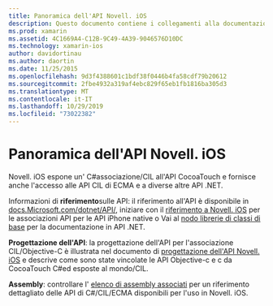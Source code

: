 ```yaml
---
title: Panoramica dell'API Novell. iOS
description: Questo documento contiene i collegamenti alla documentazione di riferimento dell'API Novell, una guida che descrive la progettazione dell'API Novell. iOS e un elenco di assembly disponibili per l'uso nello sviluppo di Novell.
ms.prod: xamarin
ms.assetid: 4C1669A4-C12B-9C49-4A39-9046576D10DC
ms.technology: xamarin-ios
author: davidortinau
ms.author: daortin
ms.date: 11/25/2015
ms.openlocfilehash: 9d3f4388601c1bdf38f0446b4fa58cdf79b20612
ms.sourcegitcommit: 2fbe4932a319af4ebc829f65eb1fb1816ba305d3
ms.translationtype: MT
ms.contentlocale: it-IT
ms.lasthandoff: 10/29/2019
ms.locfileid: "73022382"
---
```

# <a name="xamarinios-api-overview"></a>Panoramica dell'API Novell. iOS

Novell. iOS espone un' C#associazione/CIL all'API CocoaTouch e fornisce anche l'accesso alle API CIL di ECMA e a diverse altre API .NET.

 Informazioni di **riferimento**sulle API: il riferimento all'API è disponibile in [docs.Microsoft.com/dotnet/API/](https://docs.microsoft.com/dotnet/api/), iniziare con il [riferimento a Novell. iOS](https://docs.microsoft.com/dotnet/api/?view=xamarin-ios-sdk-12) per le associazioni API per le API iPhone native o Vai al [nodo librerie di classi di base](https://docs.microsoft.com/dotnet/api/?view=xamarinios-10.8) per la documentazione in API .NET.

 **Progettazione dell'API**: la progettazione dell'API per l'associazione CIL/Objective-C è illustrata nel documento di [progettazione dell'API Novell. iOS](~/ios/internals/api-design/index.md) e descrive come sono state vincolate le API Objective-c e c da CocoaTouch C#ed esposte al mondo/CIL.

 **Assembly**: controllare l' [elenco di assembly associati](~/cross-platform/internals/available-assemblies.md) per un riferimento dettagliato delle API di C#/CIL/ECMA disponibili per l'uso in Novell. iOS.
